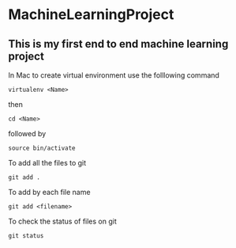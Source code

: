 # MachineLearningProject
## This is my first end to end machine learning project

In Mac to create virtual environment use the folllowing command
```
virtualenv <Name>
```
then 
```
cd <Name>
```
followed by
```
source bin/activate
```


To add all the files to git
```
git add .
```

To add by each file name
```
git add <filename>
```

To check the status of files on git
```
git status
```